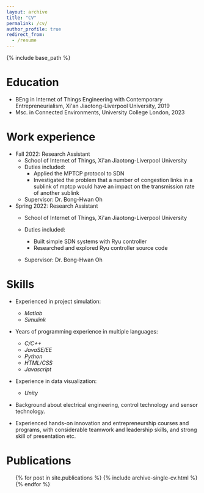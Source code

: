 ```yaml
---
layout: archive
title: "CV"
permalink: /cv/
author_profile: true
redirect_from:
  - /resume
---
```


{% include base_path %}

Education
======
* BEng in  Internet of Things Engineering with Contemporary Entrepreneurialism, Xi'an Jiaotong-Liverpool University, 2019
* Msc. in Connected Environments, University College London, 2023

Work experience
======
* Fall 2022: Research Assistant
  * School of Internet of Things, Xi'an Jiaotong-Liverpool University
  * Duties included: 
    * Applied the MPTCP protocol to SDN
    * Investigated the problem that a number of congestion links in a sublink of mptcp would have an impact on the transmission rate of  another sublink
  * Supervisor: Dr. Bong-Hwan Oh
* Spring 2022: Research Assistant
  * School of Internet of Things, Xi'an Jiaotong-Liverpool University
  * Duties included:
    * Built simple SDN systems with Ryu controller
    * Researched and explored Ryu controller source code
  
  * Supervisor: Dr. Bong-Hwan Oh
  
Skills
======
* Experienced in project simulation: 
  * <I>Matlab</I>
  * <I>Simulink</I>
* Years of programming experience in multiple languages:
  * <I>C/C++</I>
  * <I>JavaSE/EE</I>
  * <I>Python</I>
  * <I>HTML/CSS</I>
  * <I>Javascript</I>
* Experience in data visualization: 
  * <I>Unity</I>

* Background about electrical engineering, control technology and sensor technology.
  
* Experienced hands-on innovation and entrepreneurship courses and programs, with considerable teamwork and leadership skills,  and strong skill of presentation etc.

Publications
======
  <ul>{% for post in site.publications %}
    {% include archive-single-cv.html %}
  {% endfor %}</ul>